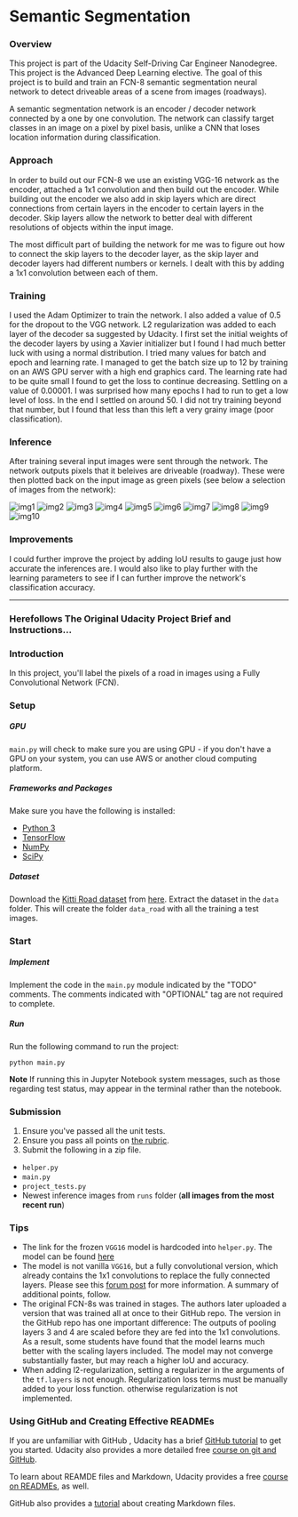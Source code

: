 [img1]: latest_run/um_000000.png
[img2]: latest_run/um_000010.png
[img3]: latest_run/um_000020.png
[img4]: latest_run/um_000030.png
[img5]: latest_run/um_000040.png
[img6]: latest_run/um_000050.png
[img7]: latest_run/um_000060.png
[img8]: latest_run/um_000070.png
[img9]: latest_run/um_000080.png
[img10]: latest_run/um_000090.png


# Semantic Segmentation

### Overview

This project is part of the Udacity Self-Driving Car Engineer Nanodegree. This project is the Advanced Deep Learning elective. The goal of this project is to build and train an FCN-8 semantic segmentation neural network to detect driveable areas of a scene from images (roadways).

A semantic segmentation network is an encoder / decoder network connected by a one by one convolution. The network can classify target classes in an image on a pixel by pixel basis, unlike a CNN that loses location information during classification.

### Approach

In order to build out our FCN-8 we use an existing VGG-16 network as the encoder, attached a 1x1 convolution and then build out the encoder. While building out the encoder we also add in skip layers which are direct connections from certain layers in the encoder to certain layers in the decoder. Skip layers allow the network to better deal with different resolutions of objects within the input image.

The most difficult part of building the network for me was to figure out how to connect the skip layers to the decoder layer, as the skip layer and decoder layers had different numbers or kernels. I dealt with this by adding a 1x1 convolution between each of them.

### Training

I used the Adam Optimizer to train the network. I also added a value of 0.5 for the dropout to the VGG network. L2 regularization was added to each layer of the decoder sa suggested by Udacity. I first set the initial weights of the decoder layers by using a Xavier initializer but I found I had much better luck with using a normal distribution. I tried many values for batch and epoch and learning rate. I managed to get the batch size up to 12 by training on an AWS GPU server with a high end graphics card. The learning rate had to be quite small I found to get the loss to continue decreasing. Settling on a value of 0.00001. I was surprised how many epochs I had to run to get a low level of loss. In the end I settled on around 50. I did not try training beyond that number, but I found that less than this left a very grainy image (poor classification).

### Inference

After training several input images were sent through the network. The network outputs pixels that it beleives are driveable (roadway). These were then plotted back on the input image as green pixels (see below a selection of images from the network):

![img1]
![img2]
![img3]
![img4]
![img5]
![img6]
![img7]
![img8]
![img9]
![img10]

### Improvements

I could further improve the project by adding IoU results to gauge just how accurate the inferences are. I would also like to play further with the learning parameters to see if I can further improve the network's classification accuracy.

---
### Herefollows The Original Udacity Project Brief and Instructions...

### Introduction
In this project, you'll label the pixels of a road in images using a Fully Convolutional Network (FCN).

### Setup
##### GPU
`main.py` will check to make sure you are using GPU - if you don't have a GPU on your system, you can use AWS or another cloud computing platform.
##### Frameworks and Packages
Make sure you have the following is installed:
 - [Python 3](https://www.python.org/)
 - [TensorFlow](https://www.tensorflow.org/)
 - [NumPy](http://www.numpy.org/)
 - [SciPy](https://www.scipy.org/)
##### Dataset
Download the [Kitti Road dataset](http://www.cvlibs.net/datasets/kitti/eval_road.php) from [here](http://www.cvlibs.net/download.php?file=data_road.zip).  Extract the dataset in the `data` folder.  This will create the folder `data_road` with all the training a test images.

### Start
##### Implement
Implement the code in the `main.py` module indicated by the "TODO" comments.
The comments indicated with "OPTIONAL" tag are not required to complete.
##### Run
Run the following command to run the project:
```
python main.py
```
**Note** If running this in Jupyter Notebook system messages, such as those regarding test status, may appear in the terminal rather than the notebook.

### Submission
1. Ensure you've passed all the unit tests.
2. Ensure you pass all points on [the rubric](https://review.udacity.com/#!/rubrics/989/view).
3. Submit the following in a zip file.
 - `helper.py`
 - `main.py`
 - `project_tests.py`
 - Newest inference images from `runs` folder  (**all images from the most recent run**)
 
 ### Tips
- The link for the frozen `VGG16` model is hardcoded into `helper.py`.  The model can be found [here](https://s3-us-west-1.amazonaws.com/udacity-selfdrivingcar/vgg.zip)
- The model is not vanilla `VGG16`, but a fully convolutional version, which already contains the 1x1 convolutions to replace the fully connected layers. Please see this [forum post](https://discussions.udacity.com/t/here-is-some-advice-and-clarifications-about-the-semantic-segmentation-project/403100/8?u=subodh.malgonde) for more information.  A summary of additional points, follow. 
- The original FCN-8s was trained in stages. The authors later uploaded a version that was trained all at once to their GitHub repo.  The version in the GitHub repo has one important difference: The outputs of pooling layers 3 and 4 are scaled before they are fed into the 1x1 convolutions.  As a result, some students have found that the model learns much better with the scaling layers included. The model may not converge substantially faster, but may reach a higher IoU and accuracy. 
- When adding l2-regularization, setting a regularizer in the arguments of the `tf.layers` is not enough. Regularization loss terms must be manually added to your loss function. otherwise regularization is not implemented.
 
### Using GitHub and Creating Effective READMEs
If you are unfamiliar with GitHub , Udacity has a brief [GitHub tutorial](http://blog.udacity.com/2015/06/a-beginners-git-github-tutorial.html) to get you started. Udacity also provides a more detailed free [course on git and GitHub](https://www.udacity.com/course/how-to-use-git-and-github--ud775).

To learn about REAMDE files and Markdown, Udacity provides a free [course on READMEs](https://www.udacity.com/courses/ud777), as well. 

GitHub also provides a [tutorial](https://guides.github.com/features/mastering-markdown/) about creating Markdown files.
